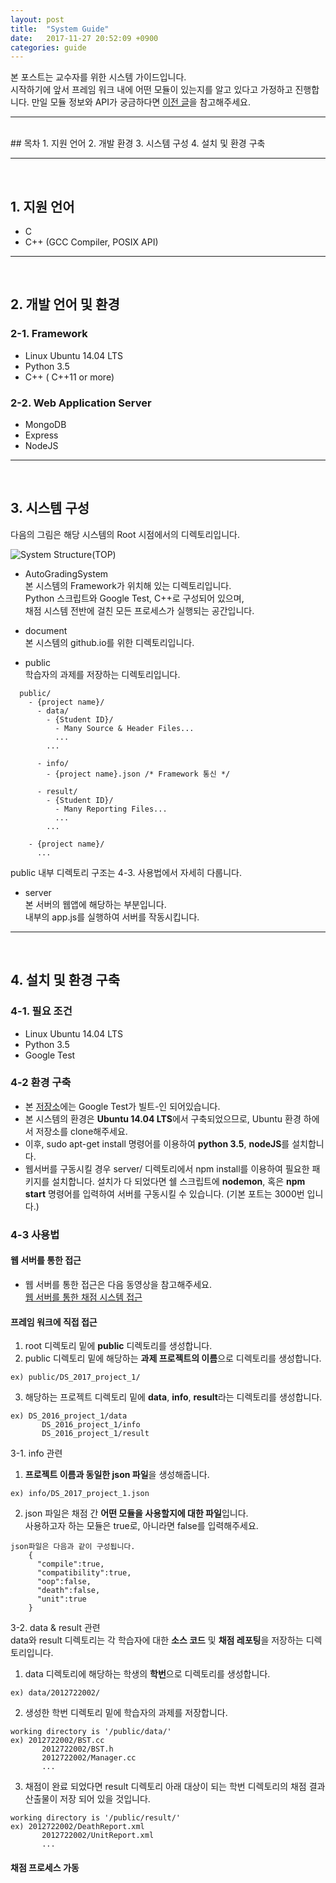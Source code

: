 ```yaml
---
layout: post
title:  "System Guide"
date:   2017-11-27 20:52:09 +0900
categories: guide
---
```

<!-- 해야할 것.
- [ ] info 안에 setup.cc, 교수자 소스코드 설명
- [ ] 시스템 구동 부분 설명
- [ ] module 설명 및 API 설명
-->

본 포스트는 교수자를 위한 시스템 가이드입니다.  
시작하기에 앞서 프레임 워크 내에 어떤 모듈이 있는지를 알고 있다고 가정하고 진행합니다. 만일 모듈 정보와 API가 궁금하다면 [이전 글](/guide/2017/11/27/Framework-Module-And-API-Reference.html)을 참고해주세요.

<hr><br>
## 목차
1. 지원 언어
2. 개발 환경
3. 시스템 구성
4. 설치 및 환경 구축

<hr><br>

## 1. 지원 언어
- C
- C++ (GCC Compiler, POSIX API)

<hr><br>

## 2. 개발 언어 및 환경
### 2-1. Framework
- Linux Ubuntu 14.04 LTS
- Python 3.5
- C++ ( C++11 or more)

### 2-2. Web Application Server
- MongoDB
- Express
- NodeJS

<hr><br>

## 3. 시스템 구성
다음의 그림은 해당 시스템의 Root 시점에서의 디렉토리입니다.

<img src="/src/system_strcture_top.png" alt="System Structure(TOP)">

- AutoGradingSystem  
  본 시스템의 Framework가 위치해 있는 디렉토리입니다.  
  Python 스크립트와 Google Test, C++로 구성되어 있으며,  
  채점 시스템 전반에 걸친 모든 프로세스가 실행되는 공간입니다.  

- document  
  본 시스템의 github.io를 위한 디렉토리입니다.

- public  
  학습자의 과제를 저장하는 디렉토리입니다.

```
  public/
    - {project name}/
      - data/
        - {Student ID}/
          - Many Source & Header Files...
          ...
        ...

      - info/
        - {project name}.json /* Framework 통신 */

      - result/
        - {Student ID}/
          - Many Reporting Files...
          ...
        ...

    - {project name}/
      ...
```
public 내부 디렉토리 구조는 4-3. 사용법에서 자세히 다룹니다.
- server  
  본 서버의 웹앱에 해당하는 부분입니다.  
  내부의 app.js를 실행하여 서버를 작동시킵니다.

<hr><br>

## 4. 설치 및 환경 구축
### 4-1. 필요 조건
- Linux Ubuntu 14.04 LTS
- Python 3.5
- Google Test  

### 4-2 환경 구축
- 본 [저장소](https://github.com/faithdy/autogradingsystem)에는 Google Test가 빌트-인 되어있습니다.
- 본 시스템의 환경은 **Ubuntu 14.04 LTS**에서 구축되었으므로, Ubuntu 환경 하에서 저장소를 clone해주세요.
- 이후, sudo apt-get install 명령어를 이용하여 **python 3.5**, **nodeJS**를 설치합니다.
- 웹서버를 구동시킬 경우 server/ 디렉토리에서 npm install를 이용하여 필요한 패키지를 설치합니다. 설치가 다 되었다면 쉘 스크립트에 **nodemon**, 혹은 **npm start** 명령어를 입력하여 서버를 구동시킬 수 있습니다. (기본 포트는 3000번 입니다.)

### 4-3 사용법
#### 웹 서버를 통한 접근
- 웹 서버를 통한 접근은 다음 동영상을 참고해주세요.  
[웹 서버를 통한 채점 시스템 접근](https://www.youtube.com/embed/KI-fHvDp0Wo)

#### 프레임 워크에 직접 접근
1. root 디렉토리 밑에 **public** 디렉토리를 생성합니다.
2. public 디렉토리 밑에 해당하는 **과제 프로젝트의 이름**으로 디렉토리를 생성합니다.  
```
ex) public/DS_2017_project_1/
```
3. 해당하는 프로젝트 디렉토리 밑에 **data**, **info**, **result**라는 디렉토리를 생성합니다.  
```
ex) DS_2016_project_1/data  
       DS_2016_project_1/info  
       DS_2016_project_1/result  
```          
3-1. info 관련  
1) **프로젝트 이름과 동일한 json 파일**을 생성해줍니다.  
```
ex) info/DS_2017_project_1.json  
```
2) json 파일은 채점 간 **어떤 모듈을 사용할지에 대한 파일**입니다.  
사용하고자 하는 모듈은 true로, 아니라면 false를 입력해주세요.
```
json파일은 다음과 같이 구성됩니다.
    {
      "compile":true,
      "compatibility":true,
      "oop":false,
      "death":false,
      "unit":true
    }
```
3-2. data & result 관련  
data와 result 디렉토리는 각 학습자에 대한 **소스 코드** 및 **채점 레포팅**을 저장하는 디렉토리입니다.  
1) data 디렉토리에 해당하는 학생의 **학번**으로 디렉토리를 생성합니다.    
```
ex) data/2012722002/
```
2) 생성한 학번 디렉토리 밑에 학습자의 과제를 저장합니다.  
```
working directory is '/public/data/'
ex) 2012722002/BST.cc  
       2012722002/BST.h  
       2012722002/Manager.cc  
       ...  
```
3) 채점이 완료 되었다면 result 디렉토리 아래 대상이 되는 학번 디렉토리의 채점 결과 산출물이 저장 되어 있을 것입니다.
```
working directory is '/public/result/'
ex) 2012722002/DeathReport.xml
       2012722002/UnitReport.xml
       ...
```


#### 채점 프로세스 가동

<br>
